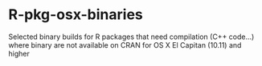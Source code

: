 # R-pkg-osx-binaries
Selected binary builds for R packages that need compilation (C++ code...) where binary are not available on CRAN for OS X El Capitan (10.11) and higher
